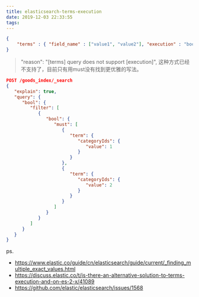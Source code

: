 ```yaml
---
title: elasticsearch-terms-execution
date: 2019-12-03 22:33:55
tags:
---
```


```json
{
    "terms" : { "field_name" : ["value1", "value2"], "execution" : "bool" }
}

```
> "reason": "[terms] query does not support [execution]",
这种方式已经不支持了，目前只有用must没有找到更优雅的写法。

```json
POST /goods_index/_search
{
   "explain": true,
   "query": {
      "bool": {
         "filter": [
            {
               "bool": {
                  "must": [
                     {
                        "term": {
                           "categoryIds": {
                              "value": 1
                           }
                        }
                     },
                     {
                        "term": {
                           "categoryIds": {
                              "value": 2
                           }
                        }
                     }
                  ]
               }
            }
         ]
      }
   }
}
```

ps. 
- https://www.elastic.co/guide/cn/elasticsearch/guide/current/_finding_multiple_exact_values.html
- https://discuss.elastic.co/t/is-there-an-alternative-solution-to-terms-execution-and-on-es-2-x/41089
- https://github.com/elastic/elasticsearch/issues/1568
